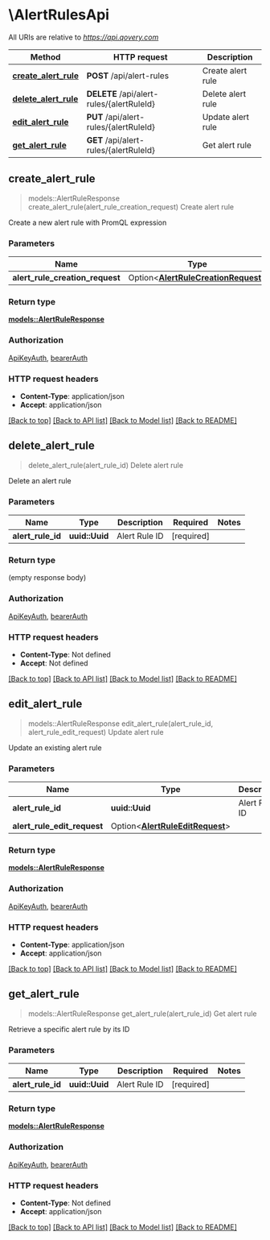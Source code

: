 # \AlertRulesApi

All URIs are relative to *https://api.qovery.com*

Method | HTTP request | Description
------------- | ------------- | -------------
[**create_alert_rule**](AlertRulesApi.md#create_alert_rule) | **POST** /api/alert-rules | Create alert rule
[**delete_alert_rule**](AlertRulesApi.md#delete_alert_rule) | **DELETE** /api/alert-rules/{alertRuleId} | Delete alert rule
[**edit_alert_rule**](AlertRulesApi.md#edit_alert_rule) | **PUT** /api/alert-rules/{alertRuleId} | Update alert rule
[**get_alert_rule**](AlertRulesApi.md#get_alert_rule) | **GET** /api/alert-rules/{alertRuleId} | Get alert rule



## create_alert_rule

> models::AlertRuleResponse create_alert_rule(alert_rule_creation_request)
Create alert rule

Create a new alert rule with PromQL expression

### Parameters


Name | Type | Description  | Required | Notes
------------- | ------------- | ------------- | ------------- | -------------
**alert_rule_creation_request** | Option<[**AlertRuleCreationRequest**](AlertRuleCreationRequest.md)> |  |  |

### Return type

[**models::AlertRuleResponse**](AlertRuleResponse.md)

### Authorization

[ApiKeyAuth](../README.md#ApiKeyAuth), [bearerAuth](../README.md#bearerAuth)

### HTTP request headers

- **Content-Type**: application/json
- **Accept**: application/json

[[Back to top]](#) [[Back to API list]](../README.md#documentation-for-api-endpoints) [[Back to Model list]](../README.md#documentation-for-models) [[Back to README]](../README.md)


## delete_alert_rule

> delete_alert_rule(alert_rule_id)
Delete alert rule

Delete an alert rule

### Parameters


Name | Type | Description  | Required | Notes
------------- | ------------- | ------------- | ------------- | -------------
**alert_rule_id** | **uuid::Uuid** | Alert Rule ID | [required] |

### Return type

 (empty response body)

### Authorization

[ApiKeyAuth](../README.md#ApiKeyAuth), [bearerAuth](../README.md#bearerAuth)

### HTTP request headers

- **Content-Type**: Not defined
- **Accept**: Not defined

[[Back to top]](#) [[Back to API list]](../README.md#documentation-for-api-endpoints) [[Back to Model list]](../README.md#documentation-for-models) [[Back to README]](../README.md)


## edit_alert_rule

> models::AlertRuleResponse edit_alert_rule(alert_rule_id, alert_rule_edit_request)
Update alert rule

Update an existing alert rule

### Parameters


Name | Type | Description  | Required | Notes
------------- | ------------- | ------------- | ------------- | -------------
**alert_rule_id** | **uuid::Uuid** | Alert Rule ID | [required] |
**alert_rule_edit_request** | Option<[**AlertRuleEditRequest**](AlertRuleEditRequest.md)> |  |  |

### Return type

[**models::AlertRuleResponse**](AlertRuleResponse.md)

### Authorization

[ApiKeyAuth](../README.md#ApiKeyAuth), [bearerAuth](../README.md#bearerAuth)

### HTTP request headers

- **Content-Type**: application/json
- **Accept**: application/json

[[Back to top]](#) [[Back to API list]](../README.md#documentation-for-api-endpoints) [[Back to Model list]](../README.md#documentation-for-models) [[Back to README]](../README.md)


## get_alert_rule

> models::AlertRuleResponse get_alert_rule(alert_rule_id)
Get alert rule

Retrieve a specific alert rule by its ID

### Parameters


Name | Type | Description  | Required | Notes
------------- | ------------- | ------------- | ------------- | -------------
**alert_rule_id** | **uuid::Uuid** | Alert Rule ID | [required] |

### Return type

[**models::AlertRuleResponse**](AlertRuleResponse.md)

### Authorization

[ApiKeyAuth](../README.md#ApiKeyAuth), [bearerAuth](../README.md#bearerAuth)

### HTTP request headers

- **Content-Type**: Not defined
- **Accept**: application/json

[[Back to top]](#) [[Back to API list]](../README.md#documentation-for-api-endpoints) [[Back to Model list]](../README.md#documentation-for-models) [[Back to README]](../README.md)

